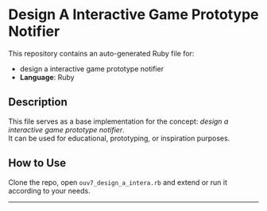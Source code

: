 # Design A Interactive Game Prototype Notifier

This repository contains an auto-generated Ruby file for:

- design a interactive game prototype notifier
- **Language**: Ruby

## Description

This file serves as a base implementation for the concept: *design a interactive game prototype notifier*.  
It can be used for educational, prototyping, or inspiration purposes.

## How to Use

Clone the repo, open `ouv7_design_a_intera.rb` and extend or run it according to your needs.

---


